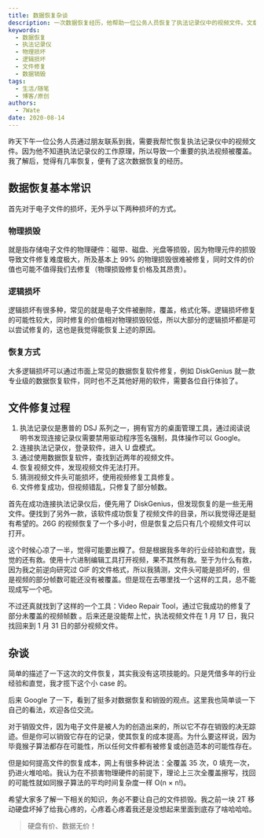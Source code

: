 ```yaml
---
title: 数据恢复杂谈
description: 一次数据恢复经历，他帮助一位公务人员恢复了执法记录仪中的视频文件。文章介绍了数据恢复的基本常识，包括物理损坏和逻辑损坏，以及恢复方式。作者详细描述了文件修复的过程，包括使用数据恢复软件、视频修复工具等。最后，他提到了数据销毁的问题，强调了数据的重要性。
keywords:
  - 数据恢复
  - 执法记录仪
  - 物理损坏
  - 逻辑损坏
  - 文件修复
  - 数据销毁
tags:
  - 生活/随笔
  - 博客/原创
authors:
  - 7Wate
date: 2020-08-14
---
```


昨天下午一位公务人员通过朋友联系到我，需要我帮忙恢复执法记录仪中的视频文件。因为他不知道执法记录仪的工作原理，所以导致一个重要的执法视频被覆盖。我了解后，觉得有几率恢复，便有了这次数据恢复的经历。

## 数据恢复基本常识

首先对于电子文件的损坏，无外乎以下两种损坏的方式。

### 物理损毁

就是指存储电子文件的物理硬件：磁带、磁盘、光盘等损毁，因为物理元件的损毁导致文件修复难度极大，所及基本上 99% 的物理损毁很难被修复，同时文件的价值也可能不值得我们去修复（物理损毁修复价格及其昂贵）。

### 逻辑损坏

逻辑损坏有很多种，常见的就是电子文件被删除，覆盖，格式化等。逻辑损坏修复的可能性较大，同时修复的价值相对物理损毁较低，所以大部分的逻辑损坏都是可以尝试修复的，这也是我觉得能恢复上述的原因。

### 恢复方式

大多逻辑损坏可以通过市面上常见的数据恢复软件修复，例如 DiskGenius 就一款专业级的数据恢复软件，同时也不乏其他好用的软件，需要各位自行体验了。

## 文件修复过程

1. 执法记录仪是惠普的 DSJ 系列之一，拥有官方的桌面管理工具，通过阅读说明书发现连接记录仪需要禁用驱动程序签名强制，具体操作可以 Google。
2. 连接执法记录仪，登录软件，进入 U 盘模式。
3. 通过使用数据恢复软件，查找到近两年的视频文件。
4. 恢复视频文件，发现视频文件无法打开。
5. 猜测视频文件头可能损坏，使用视频修复工具修复。
6. 文件修复成功，但视频错乱，只修复了部分帧数。

首先在成功连接执法记录仪后，便先用了 DiskGenius，但发现恢复的是一些无用文件。便找到了另外一款，该软件成功恢复了视频文件的目录，所以我觉得还是挺有希望的。26G 的视频恢复了一个多小时，但是恢复之后只有几个视频文件可以打开。

这个时候心凉了一半，觉得可能要出糗了。但是根据我多年的行业经验和直觉，我觉的还有救。使用十六进制编辑工具打开视频，果不其然有救。至于为什么有救，因为我之前逆向研究过 GIF 的文件格式，所以我猜测，文件头可能是损坏的，但是视频的部分帧数可能还没有被覆盖。但是现在去哪里找一个这样的工具，总不能现成写一个吧。

不过还真就找到了这样的一个工具：Video Repair Tool，通过它我成功的修复了部分未覆盖的视频帧数 。后来还是没能帮上忙，执法视频文件在 1 月 17 日，我只找回来到 1 月 31 日的部分视频文件。

## 杂谈

简单的描述了一下这次的文件恢复，其实我没有这项技能的。只是凭借多年的行业经验和直觉，我才揽下这个小 case 的。

后来 Google 了一下，看到了挺多对数据恢复和销毁的观点。这里我也简单谈一下自己的看法，欢迎各位交流。

对于销毁文件，因为电子文件是被人为的创造出来的，所以它不存在销毁的决无踪迹。但是你可以销毁它存在的记录，使其恢复的成本提高。为什么要这样说，因为毕竟猴子算法都存在可能性，所以任何文件都有被修复或创造范本的可能性存在。

但是如何提高文件的恢复成本，网上有很多种说法：全覆盖 35 次，0 填充一次，扔进火堆哈哈。我认为在不损害物理硬件的前提下，理论上三次全覆盖擦写，找回的可能性就如同猴子算法的平均时间复杂度一样 O(n × n!)。

希望大家多了解一下相关的知识，务必不要让自己的文件损毁。我之前一块 2T 移动硬盘坏掉了给我心疼的，心疼着心疼着我还是没想起来里面到底存了啥哈哈哈。

> 硬盘有价、数据无价！

